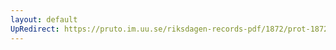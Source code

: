 ```yaml
---
layout: default
UpRedirect: https://pruto.im.uu.se/riksdagen-records-pdf/1872/prot-1872--ak--427/prot-1872--ak--427_008.pdf
---
```

